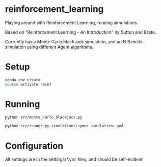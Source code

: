 # reinforcement_learning
Playing around with Reinforcement Learning, running simulations.

Based on "Reinforcement Learning - An Introduction" by Sutton and Brato.

Currently has a Monte Carlo black jack simulation, and an N Bandits simulation using different Agent algorithms.

# Setup
```bash
conda env create
source activate reinf
```

# Running
```bash
python src/monte_carlo_blackjack.py

python src/runner.py simulations/<your_simulation>.yml
```

# Configuration
All settings are in the settings/*.yml files, and should be self-evident

